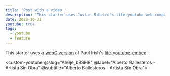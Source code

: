 ```yaml
---
title: 'Post with a video '
description: "This starter uses Justin Ribeiro's lite-youtube web component. Add `youtube: true` to frontmatter to activate."
date: 2022-10-31
youtube: true
tags:
  - youtube
  - feature
---
```


This starter uses a [webC version](https://github.com/zachleat/zachleat.com/blob/main/_components/youtube-lite-player.webc) of Paul Irish's [lite-youtube-embed](https://github.com/paulirish/lite-youtube-embed).

<custom-youtube @slug="Ah6je_bBSH8" @label="Alberto Ballesteros - Artista Sin Obra" @subtitle="Alberto Ballesteros - Artista Sin Obra"> </custom-youtube>
